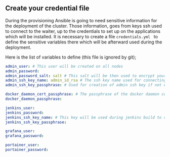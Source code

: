 ## Create your credential file


During the provisioning Ansible is going to need sensitive information 
for the deployment of the cluster. Those information, goes from keys ssh used to connect to the waiter, 
up to the credentials to set up on the applications which will be installed. 
It is necessary to create a file `credentials.yml ` to define the sensitive variables 
there which will be afterward used during the deployment.

Here is the list of variables to define (this file is ignored by git);

```yaml
admin_user: # This user will be created on all nodes
admin_password:
admin_password_salt: salt # This salt will be then used to encrypt your password
admin_ssh_key_name: admin_id_rsa # The ssh key name used for connecting to servers (to put in ssh-keys directory, if don't exist this ssh key is generated)
admin_ssh_key_passphrase: # Used for creation of admin ssh key if not exist

docker_daemon_cert_passphrase: # The passphrase of the docker daemon cert (for tcp socket)
docker_daemon_passphrase:

jenkins_user:
jenkins_password:
jenkins_ssh_key_name: # This key will be used during jenkins build to connect to slave builder
jenkins_ssh_key_passphrase:

grafana_user:
grafana_password:

portainer_user:
portainer_password:

```
